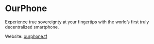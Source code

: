 # OurPhone

Experience true sovereignty at your fingertips with the world’s first truly decentralized smartphone.

Website: [ourphone.tf](https://ourphone.ourworld.tf)